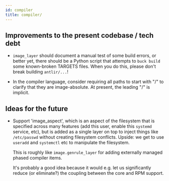 ```yaml
---
id: compiler
title: compiler/
---
```


## Improvements to the present codebase / tech debt

- `image_layer` should document a manual test of some build errors, or
  better yet, there should be a Python script that attempts to `buck build`
  some known-broken TARGETS files.  When you do this, please don't break
  building `antlir/...`!

- In the compiler language, consider requiring all paths to start with "/"
  to clarify that they are image-absolute.  At present, the leading "/" is
  implicit.

## Ideas for the future

- Support 'image_aspect', which is an aspect of the filesystem that is
  specified across many features (add this user, enable this `systemd`
  service, etc), but is added as a single layer on top to inject things like
  `/etc/passwd` without creating filesystem conflicts.  Upside: we get to
  use `useradd` and `systemctl` etc to manipulate the filesystem.

  This is roughly like `image.genrule_layer` for adding externally managed
  phased compiler items.

  It's probably a good idea because it would e.g. let us significantly
  reduce (or eliminate?) the coupling between the core and RPM support.
